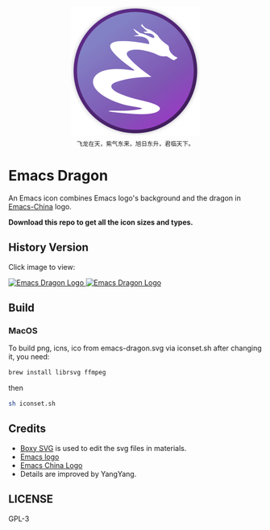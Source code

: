 <p align="center">
  <img src="AppIcons/emacs-dragon-icon.iconset/icon_512x512.png" alt="Emacs Dragon Logo" height="256px"><br>
  <sub>飞龙在天，紫气东来，旭日东升，君临天下。</sub>
</p>


# Emacs Dragon
An Emacs icon combines Emacs logo's background and the dragon in [Emacs-China](https://emacs-china.org) logo.

**Download this repo to get all the icon sizes and types.**

## History Version
Click image to view:

<a href="https://github.com/willbchang/emacs-dragon-icon/tree/aafc6370e1dc0e59b212afa33ba1fe1916d692be">
    <img src="https://raw.githubusercontent.com/willbchang/emacs-dragon-icon/aafc6370e1dc0e59b212afa33ba1fe1916d692be/AppIcons/emacs-dragon-icon.iconset/icon_512x512.png" alt="Emacs Dragon Logo" height="128px">
</a>

<a href="https://github.com/willbchang/emacs-dragon-icon/tree/d2f307ad3346cfe0d6c62f813bc6123778081ab4">
    <img src="https://raw.githubusercontent.com/willbchang/emacs-dragon-icon/d2f307ad3346cfe0d6c62f813bc6123778081ab4/AppIcons/emacs-dragon-icon.iconset/icon_512x512.png" alt="Emacs Dragon Logo" height="128px">
</a>

## Build
### MacOS
To build png, icns, ico from emacs-dragon.svg via iconset.sh after changing it, you need:

```sh
brew install librsvg ffmpeg
```

then
```sh
sh iconset.sh
```

## Credits
- [Boxy SVG](https://boxy-svg.com/app) is used to edit the svg files in materials.
- [Emacs logo](https://github.com/emacs-mirror/emacs/blob/master/etc/images/icons/hicolor/scalable/apps/emacs.svg)
- [Emacs China Logo](https://raw.githubusercontent.com/emacs-china/emacs-china.github.io/master/assets/dragon2.svg)
- Details are improved by YangYang.

## LICENSE
GPL-3
